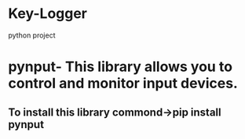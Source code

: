 # Key-Logger<br>
python project<br>
<h1>pynput- This library allows you to control and monitor input devices.</h1>
<h2>To install this library commond->pip install pynput</h2>
